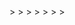 <!DOCTYPE html>
<html>
  <head>
    <meta charset="utf-8">
    <title>Ashimmersion and Crescent Dawn's Showcase!</title>
    <meta name="description" content="A-Frame Prototype">
    <script src="https://aframe.io/releases/1.4.2/aframe.min.js"></script>
    <script src="https://unpkg.com/aframe-effects@^1.0.0/dist/aframe-effects.min.js"></script>
    <script src="https://unpkg.com/aframe-extras@6.1.1/dist/aframe-extras.min.js"></script>
    <script src="https://unpkg.com/aframe-effects@^1.0.0/dist/aframe-effects.min.js"></script>
    <meta name="viewport" content="width=device-width, initial-scale=1.0">
  </head>
  <body>
    <a-scene
      vr-mode-ui="enabled: true"
      webxr="optionalFeatures: hit-test, local-floor; requiredFeatures: local-floor"
      background="color: #001a33"
      shadow="type: pcsoft"
      effects="bloom"
      effects__bloom="strength: 1.5; radius: .5; threshold: 0.2"
      fog="type: linear; color: #ffffff"
>
      <!-- Lighting -->
      <a-light type="ambient" color="#ffffff" intensity="0.5"></a-light>
      <a-light type="directional" color="#ffffff" intensity="0.2" position="5 10 7" castShadow="true"></a-light>
      <a-light type="point" intensity="0.3" position="0 5 2" distance="30"></a-light>
>
      <!-- Sky -->
      <a-sky src="models/Screenshot 2025-03-22 184201.png" rotation="0 -90 -90"></a-sky>
>
      <!-- Ground -->
      <a-plane rotation="-90 0 0" width="50" height="50" color="#a9a9a9" shadow="receive: true" visible="false"></a-plane>
>      
      <!-- Player Rig (works for Desktop, Mobile & VR) -->
      <a-entity id="player" movement-controls position="0 1.6 4">
        <!-- Head / Camera -->
        <a-entity camera look-controls wasd-controls></a-entity>
>
        <!-- VR Controllers -->
        <a-entity laser-controls="hand: left"></a-entity>
        <a-entity laser-controls="hand: right"></a-entity>
      </a-entity>
>
      <!-- Camera -->
      <a-entity position="0 1.6 4">
        <a-camera wasd-controls-enabled="true" look-controls-enabled="true"></a-camera>
      </a-entity>
>
      <!-- Assets -->
      <a-assets>
        <a-asset-item id="db7" src="models/DB7 MOD1.glb"></a-asset-item>
        <a-asset-item id="ds11nt" src="models/DS-011 NEWTYPE.glb"></a-asset-item>
        <a-asset-item id="dt67" src="models/DT-67 Alpha MOD3.glb"></a-asset-item>
        <a-asset-item id="s1" src="models/sign1.glb"></a-asset-item>
        <a-asset-item id="hypnos" src="models/HYPNOSlower.glb"></a-asset-item>
        <a-asset-item id="arios" src="models/CD-ARIOSF2.glb"></a-asset-item>
        <a-asset-item id="dresst1" src="models/GC-AT-N2.glb"></a-asset-item>
        <a-asset-item id="furcoat" src="models/furcoatblend.glb"></a-asset-item>
      </a-assets>
>
      <!-- Models -->
      <a-entity gltf-model="#db7" position="-3 0 0" scale="2 2 2"></a-entity>
      <a-entity gltf-model="#ds11nt" position="0 0 12" scale="2 2 2"></a-entity>
      <a-entity gltf-model="#dt67" position="3 0 0" scale="2 2 2"></a-entity>
      <a-entity gltf-model="#s1" position="6 0 0" scale="1 1 1"></a-entity>
      <a-entity gltf-model="#hypnos" position="-6 0 0" scale="2 2 2"></a-entity>
      <a-entity gltf-model="#arios" position="-9 0 0" scale="2 2 2"></a-entity>
      <a-entity gltf-model="#dresst1" position="-12 0 0" scale="2 2 2"></a-entity>
      <a-entity gltf-model="#furcoat" position="0 0 0" scale="3 3 3"></a-entity>
    </a-scene>
  </body>
</html>
